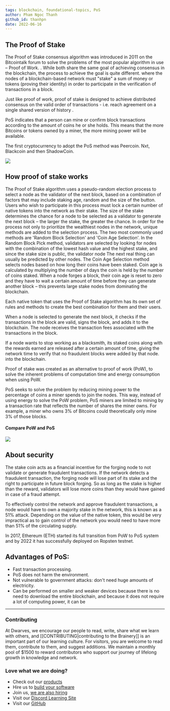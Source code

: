 ```yaml
---
tags: blockchain, foundational-topics, PoS
author: Pham Ngoc Thanh
github_id: thanhpn
date: 2022-06-16
---
```


## The Proof of Stake

The Proof of Stake consensus algorithm was introduced in 2011 on the Bitcointalk forum to solve the problems of the most popular algorithm in use – Proof of Work. . While both share the same goal of achieving consensus in the blockchain, the process to achieve the goal is quite different. where the nodes of a blockchain-based network must "stake" a sum of money or tokens (proving their identity) in order to participate in the verification of transactions in a block.

Just like proof of work, proof of stake is designed to achieve distributed consensus on the valid order of transactions - i.e. reach agreement on a single shared version of history .

PoS indicates that a person can mine or confirm block transactions according to the amount of coins he or she holds. This means that the more Bitcoins or tokens owned by a miner, the more mining power will be available.

The first cryptocurrency to adopt the PoS method was Peercoin. Nxt, Blackcoin and then ShadowCoin.

![](_assets/JOUVtNM.png.jpg)

## How proof of stake works

The Proof of Stake algorithm uses a pseudo-random election process to select a node as the validator of the next block, based on a combination of factors that may include staking age, random and the size of the button. Users who wish to participate in this process must lock a certain number of native tokens into the network as their stake. The size of the stake determines the chance for a node to be selected as a validator to generate the next block – the larger the stake, the greater the chance. In order for the process not only to prioritize the wealthiest nodes in the network, unique methods are added to the selection process. The two most commonly used methods are 'Random Block Selection' and 'Coin Age Selection'. In the Random Block Pick method, validators are selected by looking for nodes with the combination of the lowest hash value and the highest stake, and since the stake size is public, the validator node The next real thing can usually be predicted by other nodes. The Coin Age Selection method selects nodes based on how long their coins have been staked. Coin age is calculated by multiplying the number of days the coin is held by the number of coins staked. When a node forges a block, their coin age is reset to zero and they have to wait a certain amount of time before they can generate another block – this prevents large stake nodes from dominating the blockchain.

Each native token that uses the Proof of Stake algorithm has its own set of rules and methods to create the best combination for them and their users.

When a node is selected to generate the next block, it checks if the transactions in the block are valid, signs the block, and adds it to the blockchain. The node receives the transaction fees associated with the transactions in the block.

If a node wants to stop working as a blacksmith, its staked coins along with the rewards earned are released after a certain amount of time, giving the network time to verify that no fraudulent blocks were added by that node. into the blockchain.

Proof of stake was created as an alternative to proof of work (PoW), to solve the inherent problems of computation time and energy consumption when using PoW.

PoS seeks to solve the problem by reducing mining power to the percentage of coins a miner spends to join the nodes. This way, instead of using energy to solve the PoW problem, PoS miners are limited to mining by a transaction rate that reflects the number of shares the miner owns. For example, a miner who owns 3% of Bitcoins could theoretically only mine 3% of those blocks.

#### Compare PoW and PoS

![](_assets/XiUwh4m.png.jpg)

## About security

The stake coin acts as a financial incentive for the forging node to not validate or generate fraudulent transactions. If the network detects a fraudulent transaction, the forging node will lose part of its stake and the right to participate in future block forging. So as long as the stake is higher than the reward, validators will lose more coins than they would have gained in case of a fraud attempt.

To effectively control the network and approve fraudulent transactions, a node would have to own a majority stake in the network, this is known as a 51% attack. Depending on the value of the native token, this would be very impractical as to gain control of the network you would need to have more than 51% of the circulating supply.

In 2017, Ethereum (ETH) started its full transition from PoW to PoS system and by 2022 it has successfully deployed on Ropsten testnet.

## Advantages of PoS:

- Fast transaction processing.
- PoS does not harm the environment.
- Not vulnerable to government attacks: don't need huge amounts of electricity.
- Can be performed on smaller and weaker devices because there is no need to download the entire blockchain, and because it does not require a lot of computing power, it can be



---
<!-- cta -->
### Contributing

At Dwarves, we encourage our people to read, write, share what we learn with others, and [[CONTRIBUTING|contributing to the Brainery]] is an important part of our learning culture. For visitors, you are welcome to read them, contribute to them, and suggest additions. We maintain a monthly pool of $1500 to reward contributors who support our journey of lifelong growth in knowledge and network.

### Love what we are doing?

- Check out our [products](https://superbits.co)
- Hire us to [build your software](https://d.foundation)
- Join us, [we are also hiring](https://github.com/dwarvesf/WeAreHiring)
- Visit our [Discord Learning Site](https://discord.gg/dzNBpNTVEZ)
- Visit our [GitHub](https://github.com/dwarvesf)